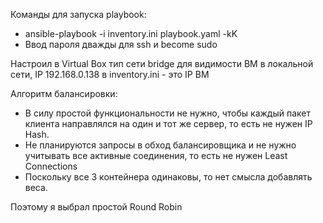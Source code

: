 Команды для запуска playbook:
- ansible-playbook -i inventory.ini playbook.yaml -kK
- Ввод пароля дважды для ssh и become sudo

Настроил в Virtual Box тип сети bridge для видимости ВМ в локальной сети, IP 192.168.0.138 в inventory.ini - это IP ВМ

Алгоритм балансировки:
- В силу простой функциональности не нужно, чтобы каждый пакет клиента направлялся на один и тот же сервер, то есть не нужен IP Hash.
- Не планируются запросы в обход балансировщика и не нужно учитывать все активные соединения, то есть не нужен Least Connections
- Поскольку все 3 контейнера одинаковы, то нет смысла добавлять веса.

Поэтому я выбрал простой Round Robin
